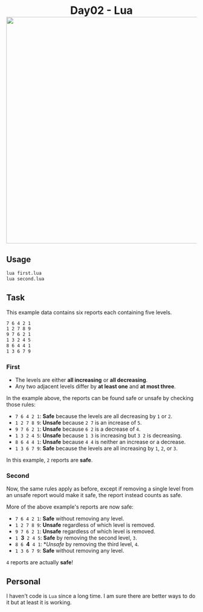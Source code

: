 <h1 align="center">
  Day02 - Lua<br>
  <img src="https://raw.githubusercontent.com/catppuccin/catppuccin/main/assets/palette/macchiato.png" width="600px"/>
  <br>
</h1>

## Usage

```bash
lua first.lua
lua second.lua
```

## Task

This example data contains six reports each containing five levels.

```bash
7 6 4 2 1
1 2 7 8 9
9 7 6 2 1
1 3 2 4 5
8 6 4 4 1
1 3 6 7 9
```

### First

- The levels are either **all increasing** or **all decreasing**.
- Any two adjacent levels differ by **at least one** and **at most three**.

In the example above, the reports can be found safe or unsafe by checking those rules:

- `7 6 4 2 1`: **Safe** because the levels are all decreasing by `1` or `2`.
- `1 2 7 8 9`: **Unsafe** because `2 7` is an increase of `5`.
- `9 7 6 2 1`: **Unsafe** because `6 2` is a decrease of `4`.
- `1 3 2 4 5`: **Unsafe** because `1 3` is increasing but `3 2` is decreasing.
- `8 6 4 4 1`: **Unsafe** because `4 4` is neither an increase or a decrease.
- `1 3 6 7 9`: **Safe** because the levels are all increasing by `1`, `2`, or `3`.

In this example, `2` reports are **safe**.

### Second

Now, the same rules apply as before, except if removing a single level from an unsafe report would make it safe, the report instead counts as safe.

More of the above example's reports are now safe:

- `7 6 4 2 1`: **Safe** without removing any level.
- `1 2 7 8 9`: **Unsafe** regardless of which level is removed.
- `9 7 6 2 1`: **Unsafe** regardless of which level is removed.
- `1 `**3**` 2 4 5`: **Safe** by removing the second level, `3`.
- `8 6 `**4**` 4 1`: \*_Unsafe_ by removing the third level, `4`.
- `1 3 6 7 9`: **Safe** without removing any level.

`4` reports are actually **safe**!

## Personal

I haven't code is `Lua` since a long time. I am sure there are better ways to do it but at least it is working.
